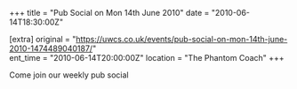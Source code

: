 +++
title = "Pub Social on Mon 14th June 2010"
date = "2010-06-14T18:30:00Z"

[extra]
original = "https://uwcs.co.uk/events/pub-social-on-mon-14th-june-2010-1474489040187/"    
ent_time = "2010-06-14T20:00:00Z"
location = "The Phantom Coach"
+++

Come join our weekly pub social

